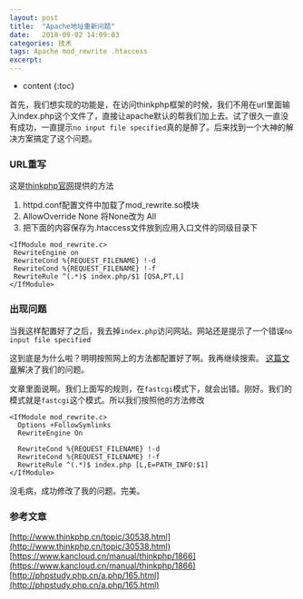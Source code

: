 ```yaml
---
layout: post
title:  "Apache地址重新问题"
date:   2018-09-02 14:09:03
categories: 技术
tags: Apache mod_rewrite .htaccess
excerpt: 
---
```


* content
{:toc}

首先，我们想实现的功能是，在访问thinkphp框架的时候，我们不用在url里面输入index.php这个文件了，直接让apache默认的帮我们加上去。试了很久一直没有成功，一直提示`no input file specified`真的是醉了。后来找到一个大神的解决方案搞定了这个问题。




### URL重写
这是[thinkphp官网](https://www.kancloud.cn/manual/thinkphp/1866)提供的方法

1. httpd.conf配置文件中加载了mod_rewrite.so模块
2. AllowOverride None 将None改为 All
3. 把下面的内容保存为.htaccess文件放到应用入口文件的同级目录下

```
<IfModule mod_rewrite.c>
 RewriteEngine on
 RewriteCond %{REQUEST_FILENAME} !-d
 RewriteCond %{REQUEST_FILENAME} !-f
 RewriteRule ^(.*)$ index.php/$1 [QSA,PT,L]
</IfModule>
```

### 出现问题
当我这样配置好了之后，我去掉`index.php`访问网站。网站还是提示了一个错误`no input file specified`

这到底是为什么啦？明明按照网上的方法都配置好了啊。我再继续搜索。
[这篇文章](http://phpstudy.php.cn/a.php/165.html)解决了我们的问题。

文章里面说啊。我们上面写的规则，在`fastcgi`模式下，就会出错。刚好。我们的模式就是`fastcgi`这个模式。所以我们按照他的方法修改

```
<IfModule mod_rewrite.c>
  Options +FollowSymlinks
  RewriteEngine On

  RewriteCond %{REQUEST_FILENAME} !-d
  RewriteCond %{REQUEST_FILENAME} !-f
  RewriteRule ^(.*)$ index.php [L,E=PATH_INFO:$1]
</IfModule>
```
没毛病，成功修改了我的问题。完美。

### 参考文章
[http://www.thinkphp.cn/topic/30538.html](http://www.thinkphp.cn/topic/30538.html)
[https://www.kancloud.cn/manual/thinkphp/1866](https://www.kancloud.cn/manual/thinkphp/1866)
[http://phpstudy.php.cn/a.php/165.html](http://phpstudy.php.cn/a.php/165.html)